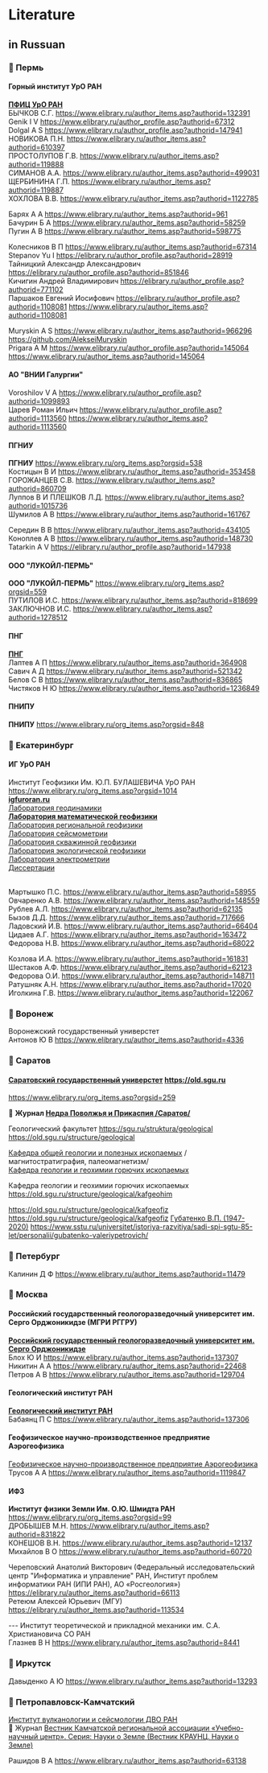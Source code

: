 # Literature
## in Russuan 
### 🔴 Пермь       
#### Горный институт УрО РАН     
**[ПФИЦ УрО РАН](https://www.elibrary.ru/org_items.asp?orgsid=14797)**                           
БЫЧКОВ С.Г. https://www.elibrary.ru/author_items.asp?authorid=132391                  
Genik I V https://www.elibrary.ru/author_profile.asp?authorid=67312             
Dolgal A S https://www.elibrary.ru/author_profile.asp?authorid=147941                
НОВИКОВА П.Н. https://www.elibrary.ru/author_items.asp?authorid=610397                          
ПРОСТОЛУПОВ Г.В. https://www.elibrary.ru/author_items.asp?authorid=119888                         
СИМАНОВ А.А. https://www.elibrary.ru/author_items.asp?authorid=499031                       
ЩЕРБИНИНА Г.П. https://www.elibrary.ru/author_items.asp?authorid=119887                         
ХОХЛОВА В.В. https://www.elibrary.ru/author_items.asp?authorid=1122785                      

Барях А А https://www.elibrary.ru/author_items.asp?authorid=961         
Бачурин Б А https://www.elibrary.ru/author_items.asp?authorid=58259           
Пугин А В https://www.elibrary.ru/author_items.asp?authorid=598775                        

Колесников В П https://www.elibrary.ru/author_items.asp?authorid=67314                               
Stepanov Yu I https://elibrary.ru/author_profile.asp?authorid=28919                                    
Тайницкий Александр Александрович https://elibrary.ru/author_profile.asp?authorid=851846                      
Кичигин Андрей Владимирович https://elibrary.ru/author_profile.asp?authorid=771102                        
Паршаков Евгений Иосифович https://elibrary.ru/author_profile.asp?authorid=1108081 https://www.elibrary.ru/author_items.asp?authorid=1108081                            

Muryskin A S https://www.elibrary.ru/author_items.asp?authorid=966296  https://github.com/AlekseiMuryskin             
Prigara A M https://www.elibrary.ru/author_profile.asp?authorid=145064 https://www.elibrary.ru/author_items.asp?authorid=145064          

#### АО "ВНИИ Галургии"
Voroshilov V A https://www.elibrary.ru/author_profile.asp?authorid=1099893         
Царев Роман Ильич https://www.elibrary.ru/author_profile.asp?authorid=1113560  https://www.elibrary.ru/author_items.asp?authorid=1113560                 


#### ПГНИУ            
**ПГНИУ** https://www.elibrary.ru/org_items.asp?orgsid=538                      
Костицын В И https://www.elibrary.ru/author_items.asp?authorid=353458              
ГОРОЖАНЦЕВ С.В. https://www.elibrary.ru/author_items.asp?authorid=860709           
Луппов В И 
ПЛЕШКОВ Л.Д. https://www.elibrary.ru/author_items.asp?authorid=1015736                               
Шумилов А В https://www.elibrary.ru/author_items.asp?authorid=161767           

Середин В В https://www.elibrary.ru/author_items.asp?authorid=434105                      
Коноплев А В https://www.elibrary.ru/author_items.asp?authorid=148730                    
Tatarkin A V https://elibrary.ru/author_profile.asp?authorid=147938                   

#### ООО "ЛУКОЙЛ-ПЕРМЬ"                         
**ООО "ЛУКОЙЛ-ПЕРМЬ"** https://www.elibrary.ru/org_items.asp?orgsid=559                        
ПУТИЛОВ И.С. https://www.elibrary.ru/author_items.asp?authorid=818699                   
ЗАКЛЮЧНОВ И.С. https://www.elibrary.ru/author_items.asp?authorid=1278512       

#### ПНГ                               
**[ПНГ](https://www.elibrary.ru/org_items.asp?orgsid=5798)**                        
Лаптев А П https://www.elibrary.ru/author_items.asp?authorid=364908                     
Савич А Д https://www.elibrary.ru/author_items.asp?authorid=521342                  
Белов С В https://www.elibrary.ru/author_items.asp?authorid=836865                      
Чистяков Н Ю https://www.elibrary.ru/author_items.asp?authorid=1236849              

#### ПНИПУ       
**ПНИПУ** https://www.elibrary.ru/org_items.asp?orgsid=848                               

### 🔴 Екатеринбург         
#### ИГ УрО РАН                     
Институт Геофизики Им. Ю.П. БУЛАШЕВИЧА УрО РАН https://www.elibrary.ru/org_items.asp?orgsid=1014                          
**[igfuroran.ru](http://igfuroran.ru/)**                                             
[Лаборатория геодинамики](http://igfuroran.ru/struktura/laboratoriya-geodinamiki)     
**[Лаборатория математической геофизики](http://igfuroran.ru/struktura/laboratoriya-matematicheskoj-geofiziki)**                 
[Лаборатория региональной геофизики](http://igfuroran.ru/struktura/laboratoriya-regionalnoj-geofiziki)      
[Лаборатория сейсмометрии](http://igfuroran.ru/struktura/laboratoriya-sejsmometrii)              
[Лаборатория скважинной геофизики](http://igfuroran.ru/struktura/laboratoriya-skvazhinnoj-geofiziki)           
[Лаборатория экологической геофизики](http://igfuroran.ru/struktura/laboratoriya-ekologicheskoj-geofiziki)                
[Лаборатория электрометрии](http://igfuroran.ru/struktura/laboratoriya-elektrometrii)                
[Диссертации](http://igfuroran.ru/struktura/dissertatsionnyj-sovet/dissertatsii)                
[]()                
[]()                

Мартышко П.С. https://www.elibrary.ru/author_items.asp?authorid=58955              
Овчаренко А.В. https://www.elibrary.ru/author_items.asp?authorid=148559                   
Рублев А.Л. https://www.elibrary.ru/author_items.asp?authorid=62135       
Бызов Д.Д. https://www.elibrary.ru/author_items.asp?authorid=717666               
Ладовский И.В. https://www.elibrary.ru/author_items.asp?authorid=66404              
Цидаев А.Г. https://www.elibrary.ru/author_items.asp?authorid=163472               
Федорова Н.В. https://www.elibrary.ru/author_items.asp?authorid=68022          

Козлова И.А. https://www.elibrary.ru/author_items.asp?authorid=161831              
Шестаков А.Ф. https://www.elibrary.ru/author_items.asp?authorid=62123           
Федорова О.И. https://www.elibrary.ru/author_items.asp?authorid=148711                     
Ратушняк А.Н. https://www.elibrary.ru/author_items.asp?authorid=17020                             
Иголкина Г.В. https://www.elibrary.ru/author_items.asp?authorid=122067                           

### 🔴 Воронеж            
Воронежский государственный универстет             
Антонов Ю В https://www.elibrary.ru/author_items.asp?authorid=4336                             

### 🔴 Саратов
#### **[Саратовский государственный универстет](https://sgu.ru/)** https://old.sgu.ru
https://www.elibrary.ru/org_items.asp?orgsid=259

🔵 **Журнал [Недра Поволжья и Прикаспия /Саратов/](https://www.elibrary.ru/contents.asp?titleid=9817)**                              

Геологический факультет 
https://sgu.ru/struktura/geological
https://old.sgu.ru/structure/geological

[Кафедра общей геологии и полезных ископаемых](https://sgu.ru/struktura/geological/kafobshgeol) /магнитостратиграфия, палеомагнетизм/             
[Кафедра геологии и геохимии горючих ископаемых](https://www.sgu.ru/struktura/geological/kafgeohim)        



Кафедра геологии и геохимии горючих ископаемых 
https://old.sgu.ru/structure/geological/kafgeohim


https://old.sgu.ru/structure/geological/kafgeofiz
https://old.sgu.ru/structure/geological/kafgeofiz
[Губатенко В.П. (1947-2020)](https://old.sgu.ru/structure/geological/kafgeofiz/news/2020-03-04/pamyati-v-p-gubatenko) 
https://www.sstu.ru/universitet/istoriya-razvitiya/sadi-spi-sgtu-85-let/personalii/gubatenko-valeriypetrovich/

### 🔴 Петербург 
Калинин Д Ф https://www.elibrary.ru/author_items.asp?authorid=11479                 

### 🔴 Москва              
#### Российский государственный геологоразведочный университет им. Серго Орджоникидзе (МГРИ РГГРУ)                                   
**[Российский государственный геологоразведочный университет им. Серго Орджоникидзе](https://www.elibrary.ru/author_items.asp?orgsid=982)**                  
Блох Ю И https://www.elibrary.ru/author_items.asp?authorid=137307                            
Никитин А А https://www.elibrary.ru/author_items.asp?authorid=22468             
Петров А В https://www.elibrary.ru/author_items.asp?authorid=129704               

#### Геологический институт РАН
**[Геологический институт РАН](https://www.elibrary.ru/org_items.asp?orgsid=132)**            
Бабаянц П С https://www.elibrary.ru/author_items.asp?authorid=137306                        

#### Геофизическое научно-производственное предприятие Аэрогеофизика                               
[Геофизическое научно-производственное предприятие Аэрогеофизика](https://www.elibrary.ru/org_items.asp?orgsid=13859)                             
Трусов А А https://www.elibrary.ru/author_items.asp?authorid=1119847                       

#### ИФЗ          
**Институт физики Земли Им. О.Ю. Шмидта РАН** https://www.elibrary.ru/org_items.asp?orgsid=99          
ДРОБЫШЕВ М.Н. https://www.elibrary.ru/author_items.asp?authorid=831822                  
КОНЕШОВ В.Н. https://www.elibrary.ru/author_items.asp?authorid=12137                         
Михайлов В О https://www.elibrary.ru/author_items.asp?authorid=60720                   

Череповский Анатолий Викторович (Федеральный исследовательский центр "Информатика и управление" РАН, Институт проблем информатики РАН (ИПИ РАН), АО «Росгеология»)         
https://elibrary.ru/author_items.asp?authorid=66113         
Ретеюм Алексей Юрьевич (МГУ)              
https://elibrary.ru/author_items.asp?authorid=113534                            

--- Институт теоретической и прикладной механики им. С.А. Христиановича СО РАН                       
Глазнев В Н https://www.elibrary.ru/author_items.asp?authorid=8441           

### 🔴 Иркутск                    
Давыденко А Ю https://www.elibrary.ru/author_items.asp?authorid=13293          

### 🔴 Петропавловск-Камчатский
[Институт вулканологии и сейсмологии ДВО РАН](http://www.kscnet.ru/ivs/)            
🔵 Журнал [Вестник Камчатской региональной ассоциации «Учебно-научный центр». Серия: Науки о Земле (Вестник КРАУНЦ. Науки о Земле)](http://www.kscnet.ru/journal/kraesc)          


Рашидов В А https://www.elibrary.ru/author_items.asp?authorid=63138             



